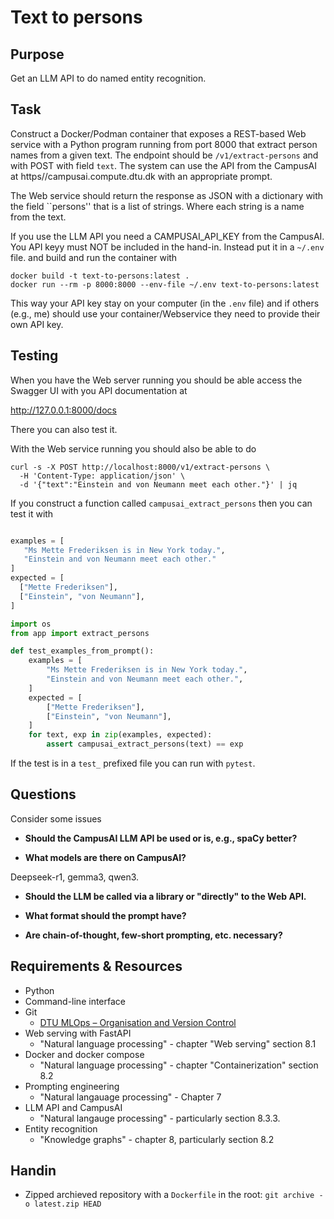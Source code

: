 Text to persons
===============

Purpose
-------
Get an LLM API to do named entity recognition.


Task
----
Construct a Docker/Podman container that exposes a REST-based Web service
with a Python program running from port 8000 that extract person names
from a given text.
The endpoint should be `/v1/extract-persons` and with POST with field `text`.
The system can use the API from the CampusAI at
https//campusai.compute.dtu.dk with an appropriate prompt.

The Web service should return the response as JSON with a dictionary
with the field ``persons'' that is a list of strings. Where each
string is a name from the text.

If you use the LLM API you need a CAMPUSAI_API_KEY from the
CampusAI. You API keyy must NOT be included in the hand-in. Instead
put it in a `~/.env` file. and build and run the container with

```
docker build -t text-to-persons:latest .
docker run --rm -p 8000:8000 --env-file ~/.env text-to-persons:latest
```
This way your API key stay on your computer (in the `.env` file) and
if others (e.g., me) should use your container/Webservice they need to
provide their own API key.


Testing
-------
When you have the Web server running you should be able access the
Swagger UI with you API documentation at

http://127.0.0.1:8000/docs

There you can also test it.

With the Web service running you should also be able to do
```
curl -s -X POST http://localhost:8000/v1/extract-persons \
  -H 'Content-Type: application/json' \
  -d '{"text":"Einstein and von Neumann meet each other."}' | jq
```

If you construct a function called `campusai_extract_persons` then you
can test it with

```python

examples = [
   "Ms Mette Frederiksen is in New York today.",
   "Einstein and von Neumann meet each other."
]
expected = [
  ["Mette Frederiksen"],
  ["Einstein", "von Neumann"],
]

import os
from app import extract_persons

def test_examples_from_prompt():
    examples = [
        "Ms Mette Frederiksen is in New York today.",
        "Einstein and von Neumann meet each other.",
    ]
    expected = [
        ["Mette Frederiksen"],
        ["Einstein", "von Neumann"],
    ]
    for text, exp in zip(examples, expected):
        assert campusai_extract_persons(text) == exp
```
If the test is in a `test_` prefixed file you can run with `pytest`.


Questions
---------
Consider some issues
- **Should the CampusAI LLM API be used or is, e.g., spaCy better?**

- **What models are there on CampusAI?**

Deepseek-r1, gemma3, qwen3.

- **Should the LLM be called via a library or "directly" to the Web API.**

- **What format should the prompt have?**

- **Are chain-of-thought, few-short prompting, etc. necessary?**


Requirements & Resources
------------------------
- Python
- Command-line interface
- Git
  - [DTU MLOps – Organisation and Version Control](https://skaftenicki.github.io/dtu_mlops/s2_organisation_and_version_control/git/)
- Web serving with FastAPI
  - "Natural language processing" - chapter "Web serving" section 8.1
- Docker and docker compose
  - "Natural language processing" - chapter "Containerization" section 8.2
- Prompting engineering
  - "Natural langauage processing" - Chapter 7
- LLM API and CampusAI
  - "Natural langauge processing" - particularly section 8.3.3.
- Entity recognition
  - "Knowledge graphs" - chapter 8, particularly section 8.2 


Handin
------
- Zipped archieved repository with a `Dockerfile` in the root: `git archive -o latest.zip HEAD`
